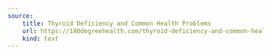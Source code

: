 ```yaml
---
source:
    title: Thyroid Deficiency and Common Health Problems
    url: https://180degreehealth.com/thyroid-deficiency-and-common-health-problems/
    kind: text
---
```

